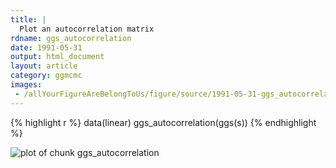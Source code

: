 ```yaml
---
title: |
  Plot an autocorrelation matrix
rdname: ggs_autocorrelation
date: 1991-05-31
output: html_document
layout: article
category: ggmcmc
images:
 - /allYourFigureAreBelongToUs/figure/source/1991-05-31-ggs_autocorrelation/ggs_autocorrelation-1.png
---
```





{% highlight r %}
data(linear)
ggs_autocorrelation(ggs(s))
{% endhighlight %}

![plot of chunk ggs_autocorrelation](/allYourFigureAreBelongToUs/figure/source/1991-05-31-ggs_autocorrelation/ggs_autocorrelation-1.png) 